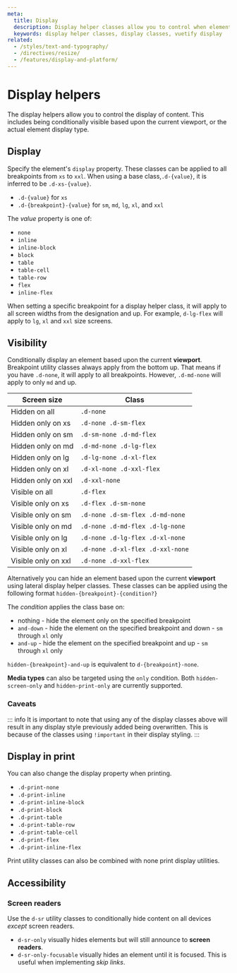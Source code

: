 ```yaml
---
meta:
  title: Display
  description: Display helper classes allow you to control when elements should display based upon viewport.
  keywords: display helper classes, display classes, vuetify display
related:
  - /styles/text-and-typography/
  - /directives/resize/
  - /features/display-and-platform/
---
```


# Display helpers

The display helpers allow you to control the display of content. This includes being conditionally visible based upon the current viewport, or the actual element display type.

<entry />

<breakpoints-table />

## Display

Specify the element's `display` property. These classes can be applied to all breakpoints from `xs` to `xxl`. When using a base class,`.d-{value}`, it is inferred to be `.d-xs-{value}`.

- `.d-{value}` for `xs`
- `.d-{breakpoint}-{value}` for `sm`, `md`, `lg`, `xl`, and `xxl`

The _value_ property is one of:

- `none`
- `inline`
- `inline-block`
- `block`
- `table`
- `table-cell`
- `table-row`
- `flex`
- `inline-flex`

When setting a specific breakpoint for a display helper class, it will apply to all screen widths from the designation and up. For example, `d-lg-flex` will apply to `lg`, `xl` and `xxl` size screens.

<example file="display/display-inline" />

<example file="display/display-block" />

## Visibility

Conditionally display an element based upon the current **viewport**. Breakpoint utility classes always apply from the bottom up. That means if you have `.d-none`, it will apply to all breakpoints. However, `.d-md-none` will apply to only `md` and up.

| Screen size         | Class                            |
|---------------------|----------------------------------|
| Hidden on all       | `.d-none`                        |
| Hidden only on xs   | `.d-none .d-sm-flex`             |
| Hidden only on sm   | `.d-sm-none .d-md-flex`          |
| Hidden only on md   | `.d-md-none .d-lg-flex`          |
| Hidden only on lg   | `.d-lg-none .d-xl-flex`          |
| Hidden only on xl   | `.d-xl-none .d-xxl-flex`         |
| Hidden only on xxl  | `.d-xxl-none`                    |
| Visible on all      | `.d-flex`                        |
| Visible only on xs  | `.d-flex .d-sm-none`             |
| Visible only on sm  | `.d-none .d-sm-flex .d-md-none`  |
| Visible only on md  | `.d-none .d-md-flex .d-lg-none`  |
| Visible only on lg  | `.d-none .d-lg-flex .d-xl-none`  |
| Visible only on xl  | `.d-none .d-xl-flex .d-xxl-none` |
| Visible only on xxl | `.d-none .d-xxl-flex`            |

<example file="display/visibility" />

Alternatively you can hide an element based upon the current **viewport** using lateral display helper classes. These classes can be applied using the following format `hidden-{breakpoint}-{condition?}`

The _condition_ applies the class base on:

- nothing - hide the element only on the specified breakpoint
- `and-down` - hide the element on the specified breakpoint and down - `sm` through `xl` only
- `and-up` - hide the element on the specified breakpoint and up - `sm` through `xl` only

`hidden-{breakpoint}-and-up` is equivalent to `d-{breakpoint}-none`.

**Media types** can also be targeted using the `only` condition. Both `hidden-screen-only` and `hidden-print-only` are currently supported.

### Caveats

::: info
It is important to note that using any of the display classes above will result in any display style previously added being overwritten. This is because of the classes using `!important` in their display styling.
:::

## Display in print

You can also change the display property when printing.

- `.d-print-none`
- `.d-print-inline`
- `.d-print-inline-block`
- `.d-print-block`
- `.d-print-table`
- `.d-print-table-row`
- `.d-print-table-cell`
- `.d-print-flex`
- `.d-print-inline-flex`

Print utility classes can also be combined with none print display utilities.

<example file="display/print" />

## Accessibility

### Screen readers

Use the `d-sr` utility classes to conditionally hide content on all devices _except_ screen readers.

- `d-sr-only` visually hides elements but will still announce to **screen readers**.
- `d-sr-only-focusable` visually hides an element until it is focused. This is useful when implementing _skip links_.
